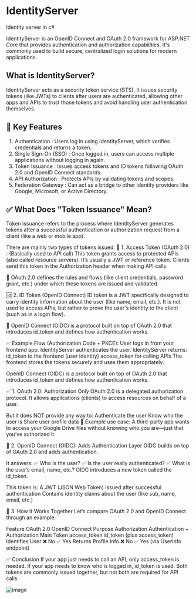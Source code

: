 # IdentityServer
Identity server in c#
<p>IdentityServer is an OpenID Connect and OAuth 2.0 framework for ASP.NET Core that provides authentication and authorization capabilities. It's commonly used to build secure, centralized login solutions for modern applications.</p>

<h2>What is IdentityServer?</h2>
<p>IdentityServer acts as a security token service (STS). It issues security tokens (like JWTs) to clients after users are authenticated, allowing other apps and APIs to trust those tokens and avoid handling user authentication themselves.</p>

<h2>🧰 Key Features</h2>
<ol>
  <li>
    Authentication : Users log in using IdentityServer, which verifies credentials and returns a token.
  </li>
  <li>
    Single Sign-On (SSO) : Once logged in, users can access multiple applications without logging in again.
  </li>
  <li>
    Token Issuance : Issues access tokens and ID tokens following OAuth 2.0 and OpenID Connect standards.
  </li>
  <li>
    API Authorization : Protects APIs by validating tokens and scopes.
  </li>
  <li>
    Federation Gateway : Can act as a bridge to other identity providers like Google, Microsoft, or Active Directory.
  </li>
</ol>

<h2>✅ What Does "Token Issuance" Mean?</h2>

<p>Token issuance refers to the process where IdentityServer generates tokens after a successful authentication or authorization request from a client (like a web or mobile app).</p>

There are mainly two types of tokens issued:
🔑 1. Access Token (OAuth 2.0) : (Basically used to API call)
This token grants access to protected APIs (also called resource servers).
It’s usually a JWT or reference token.
Clients send this token in the Authorization header when making API calls.

🧠 OAuth 2.0 defines the rules and flows (like client credentials, password grant, etc.) under which these tokens are issued and validated.

🆔 2. ID Token (OpenID Connect)
ID token is a JWT specifically designed to carry identity information about the user (like name, email, etc.).
It is not used to access APIs, but rather to prove the user's identity to the client (such as in a login flow).

🧠 OpenID Connect (OIDC) is a protocol built on top of OAuth 2.0 that introduces id_token and defines how authentication works.

✅ Example Flow (Authorization Code + PKCE):
User logs in from your frontend app.
IdentityServer authenticates the user.
IdentityServer returns:
id_token to the frontend (user identity)
access_token for calling APIs
The frontend stores the tokens securely and uses them appropriately.

OpenID Connect (OIDC) is a protocol built on top of OAuth 2.0 that introduces id_token and defines how authentication works.

✅ 1. OAuth 2.0: Authorization Only
OAuth 2.0 is a delegated authorization protocol. It allows applications (clients) to access resources on behalf of a user.

But it does NOT provide any way to:
Authenticate the user
Know who the user is
Share user profile data
🧠 Example use case:
A third-party app wants to access your Google Drive files without knowing who you are—just that you’ve authorized it.

🧾 2. OpenID Connect (OIDC): Adds Authentication Layer
OIDC builds on top of OAuth 2.0 and adds authentication.

It answers:
✅ Who is the user?
✅ Is the user really authenticated?
✅ What is the user’s email, name, etc.?
OIDC introduces a new token called the id_token.

This token is:
A JWT (JSON Web Token)
Issued after successful authentication
Contains identity claims about the user (like sub, name, email, etc.)

🔐 3. How It Works Together
Let’s compare OAuth 2.0 and OpenID Connect through an example:

Feature	OAuth 2.0	OpenID Connect
Purpose	Authorization	Authentication + Authorization
Main Token	access_token	id_token (plus access_token)
Identifies User	❌ No	✅ Yes
Returns Profile Info	❌ No	✅ Yes (via UserInfo endpoint)

✅ Conclusion
If your app just needs to call an API, only access_token is needed.
If your app needs to know who is logged in, id_token is used.
Both tokens are commonly issued together, but not both are required for API calls.

![image](https://github.com/user-attachments/assets/8ebcc38d-e0ec-4a86-861d-8e668020ba0d)

